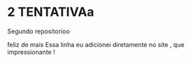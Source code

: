# 2 TENTATIVAa
 Segundo repositorioo

feliz de mais
Essa linha eu adicionei diretamente no site , que impressionante !
